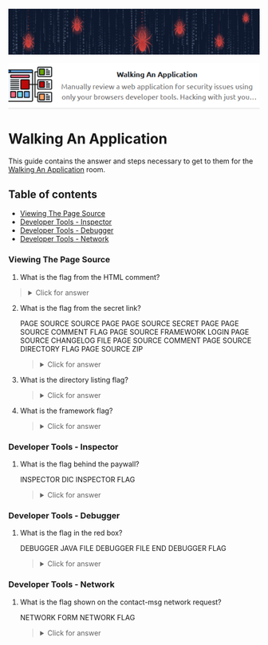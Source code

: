 ![Walking An Application Banner](https://github.com/Kevinovitz/TryHackMe_Writeups/blob/main/walkinganapplication/Walking_Application_Banner.png)

<p align="center">
   <img src="https://github.com/Kevinovitz/TryHackMe_Writeups/blob/main/walkinganapplication/Walking_Application_Cover.png" alt="Walking An Application Logo">
</p>

# Walking An Application

This guide contains the answer and steps necessary to get to them for the [Walking An Application](https://tryhackme.com/room/walkinganapplication) room.

## Table of contents

- [Viewing The Page Source](#viewing-the-page-source)
- [Developer Tools - Inspector](#developer-tools---inspector)
- [Developer Tools - Debugger](#developer-tools---debugger)
- [Developer Tools - Network](#developer-tools---network)

### Viewing The Page Source



1.  What is the flag from the HTML comment?

   

   ><details><summary>Click for answer</summary></details>

2. What is the flag from the secret link?

   PAGE SOURCE SOURCE PAGE
   PAGE SOURCE SECRET PAGE
   PAGE SOURCE COMMENT FLAG
   PAGE SOURCE FRAMEWORK LOGIN
   PAGE SOURCE CHANGELOG FILE
   PAGE SOURCE COMMENT
   PAGE SOURCE DIRECTORY FLAG
   PAGE SOURCE ZIP

   ><details><summary>Click for answer</summary></details>
   
3. What is the directory listing flag?

   

   ><details><summary>Click for answer</summary></details>

4. What is the framework flag?

   

   ><details><summary>Click for answer</summary></details>

### Developer Tools - Inspector



1. What is the flag behind the paywall?

   INSPECTOR DIC
   INSPECTOR FLAG

   ><details><summary>Click for answer</summary></details>

### Developer Tools - Debugger



1. What is the flag in the red box?

   DEBUGGER JAVA FILE
   DEBUGGER FILE END
   DEBUGGER FLAG

   ><details><summary>Click for answer</summary></details>

### Developer Tools - Network



1. What is the flag shown on the contact-msg network request?

   NETWORK FORM
   NETWORK FLAG

   ><details><summary>Click for answer</summary></details>




